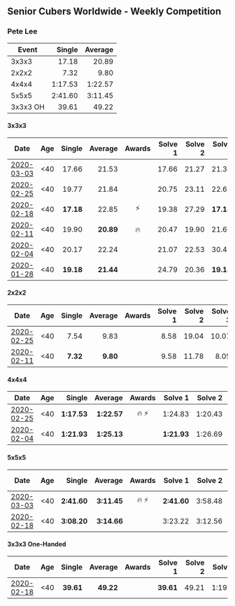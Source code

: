 ## Senior Cubers Worldwide - Weekly Competition
### Pete Lee

| Event | Single | Average |
| -- | --: | --: |
| 3x3x3 | 17.18 | 20.89 |
| 2x2x2 | 7.32 | 9.80 |
| 4x4x4 | 1:17.53 | 1:22.57 |
| 5x5x5 | 2:41.60 | 3:11.45 |
| 3x3x3 OH | 39.61 | 49.22 |

#### 3x3x3

| Date | Age | Single | Average | Awards | Solve 1 | Solve 2 | Solve 3 | Solve 4 | Solve 5 | Video |
| :--: | :--: | --: | --: | :--: | --: | --: | --: | --: | --: | :-- |
| [2020-03-03](../3x3x3/2020-03-03.md) | <40 | 17.66 | 21.53 |  | 17.66 | 21.27 | 21.34 | 22.00 | 23.21 | [Link](https://www.facebook.com/events/241721610185997/permalink/245031166521708/) |
| [2020-02-25](../3x3x3/2020-02-25.md) | <40 | 19.77 | 21.84 |  | 20.75 | 23.11 | 22.69 | 22.08 | 19.77 | [Link](https://www.facebook.com/events/196320811461109/permalink/198916887868168/) |
| [2020-02-18](../3x3x3/2020-02-18.md) | <40 | **17.18** | 22.85 | ⚡ | 19.38 | 27.29 | **17.18** | 21.89 | 46.02 | [Link](https://www.facebook.com/events/2558750947697073/permalink/2562474693991365/) |
| [2020-02-11](../3x3x3/2020-02-11.md) | <40 | 19.90 | **20.89** | 🔥 | 20.47 | 19.90 | 21.60 | 20.60 | 24.10 | [Link](https://www.facebook.com/events/616423959107229/permalink/619925258757099/) |
| [2020-02-04](../3x3x3/2020-02-04.md) | <40 | 20.17 | 22.24 |  | 21.07 | 22.53 | 30.48 | 23.13 | 20.17 | [Link](https://www.facebook.com/pete.lee.9003/videos/2505499226227218/) |
| [2020-01-28](../3x3x3/2020-01-28.md) | <40 | **19.18** | **21.44** |  | 24.79 | 20.36 | **19.18** | - | - | [Link](https://www.facebook.com/pete.lee.9003/videos/2491606100949864/) |


#### 2x2x2

| Date | Age | Single | Average | Awards | Solve 1 | Solve 2 | Solve 3 | Solve 4 | Solve 5 | Video |
| :--: | :--: | --: | --: | :--: | --: | --: | --: | --: | --: | :-- |
| [2020-02-25](../2x2x2/2020-02-25.md) | <40 | 7.54 | 9.83 |  | 8.58 | 19.04 | 10.07 | 7.54 | 10.85 | [Link](https://www.facebook.com/events/2972213492840148/permalink/2982626551798842/) |
| [2020-02-11](../2x2x2/2020-02-11.md) | <40 | **7.32** | **9.80** |  | 9.58 | 11.78 | 8.05 | **7.32** | 12.03 | [Link](https://www.facebook.com/events/176704156956327/permalink/179850233308386/) |


#### 4x4x4

| Date | Age | Single | Average | Awards | Solve 1 | Solve 2 | Solve 3 | Solve 4 | Solve 5 | Video |
| :--: | :--: | --: | --: | :--: | --: | --: | --: | --: | --: | :-- |
| [2020-02-25](../4x4x4/2020-02-25.md) | <40 | **1:17.53** | **1:22.57** | 🔥 ⚡ | 1:24.83 | 1:20.43 | 1:33.55 | 1:22.46 | **1:17.53** | [Link](https://www.facebook.com/events/805797596592397/permalink/808919202946903/) |
| [2020-02-04](../4x4x4/2020-02-04.md) | <40 | **1:21.93** | **1:25.13** |  | **1:21.93** | 1:26.69 | 1:26.77 | - | - | [Link](https://www.facebook.com/pete.lee.9003/videos/2505517469558727/) |


#### 5x5x5

| Date | Age | Single | Average | Awards | Solve 1 | Solve 2 | Solve 3 | Solve 4 | Solve 5 | Video |
| :--: | :--: | --: | --: | :--: | --: | --: | --: | --: | --: | :-- |
| [2020-03-03](../5x5x5/2020-03-03.md) | <40 | **2:41.60** | **3:11.45** | 🔥 ⚡ | **2:41.60** | 3:58.48 | 2:54.29 | DNS | DNS | [Link](https://www.facebook.com/events/2637344919882558/permalink/2641118259505224/) |
| [2020-02-18](../5x5x5/2020-02-18.md) | <40 | **3:08.20** | **3:14.66** |  | 3:23.22 | 3:12.56 | **3:08.20** | DNS | DNS | [Link](https://www.facebook.com/events/538921670053895/permalink/541504683128927/) |


#### 3x3x3 One-Handed

| Date | Age | Single | Average | Awards | Solve 1 | Solve 2 | Solve 3 | Solve 4 | Solve 5 | Video |
| :--: | :--: | --: | --: | :--: | --: | --: | --: | --: | --: | :-- |
| [2020-02-18](../oh/2020-02-18.md) | <40 | **39.61** | **49.22** |  | **39.61** | 49.21 | 1:19.88 | 47.50 | 50.96 | [Link](https://www.facebook.com/events/1618332754973681/permalink/1622571537883136/) |


<!-- Global site tag (gtag.js) - Google Analytics -->
<script async src="https://www.googletagmanager.com/gtag/js?id=UA-86348435-3"></script>
<script>window.dataLayer = window.dataLayer || []; function gtag() {dataLayer.push(arguments);} gtag('js', new Date()); gtag('config', 'UA-86348435-3');</script>
